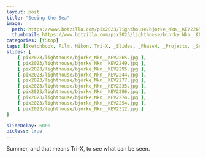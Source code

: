 ```yaml
---
layout: post
title: "Seeing the Sea"
image:
  path: https://www.botzilla.com/pix2023/lighthouse/bjorke_Nkn__KEV2265.jpg
  thumbnail: https://www.botzilla.com/pix2023/lighthouse/bjorke_Nkn__KEV2265.jpg
categories: [fStop]
tags: [Sketchbook, Film, Nikon, Tri-X, _Slides, _Phase4, _Projects, _SeeSee]
slides: [ 
    [ pix2023/lighthouse/bjorke_Nkn__KEV2265.jpg ], 
    [ pix2023/lighthouse/bjorke_Nkn__KEV2249.jpg ], 
    [ pix2023/lighthouse/bjorke_Nkn__KEV2295.jpg ], 
    [ pix2023/lighthouse/bjorke_Nkn__KEV2244.jpg ], 
    [ pix2023/lighthouse/bjorke_Nkn__KEV2277.jpg ], 
    [ pix2023/lighthouse/bjorke_Nkn__KEV2235.jpg ], 
    [ pix2023/lighthouse/bjorke_Nkn__KEV2286.jpg ], 
    [ pix2023/lighthouse/bjorke_Nkn__KEV2274.jpg ], 
    [ pix2023/lighthouse/bjorke_Nkn__KEV2254.jpg ], 
    [ pix2023/lighthouse/bjorke_Nkn__KEV2312.jpg ] 
]

slideDelay: 6000
picless: true
---
```


Summer, and that means Tri-X, to see what can be seen.

<!--more-->


